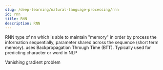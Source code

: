 ```yaml
---
slug: /deep-learning/natural-language-processing/rnn
id: rnn
title: RNN
description: RNN
---
```


RNN type of nn which is able to maintain "memory" in order by process the information sequentially, parameter shared across the sequence (short term memory). uses Backpropagation Through Time (BTT). Typically used for predicting character or word in NLP

Vanishing gradient problem